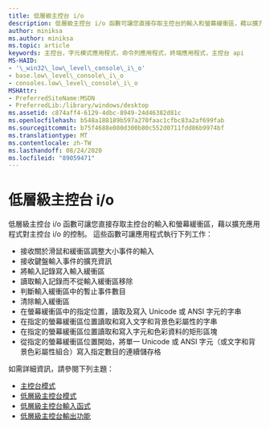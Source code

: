 ```yaml
---
title: 低層級主控台 i/o
description: 低層級主控台 i/o 函數可讓您直接存取主控台的輸入和螢幕緩衝區，藉以擴充應用程式對主控台 i/o 的控制。
author: miniksa
ms.author: miniksa
ms.topic: article
keywords: 主控台，字元模式應用程式，命令列應用程式，終端應用程式，主控台 api
MS-HAID:
- '\_win32\_low\_level\_console\_i\_o'
- base.low\_level\_console\_i\_o
- consoles.low\_level\_console\_i\_o
MSHAttr:
- PreferredSiteName:MSDN
- PreferredLib:/library/windows/desktop
ms.assetid: c874aff4-6129-4dbc-8949-24d46382d81c
ms.openlocfilehash: b548a188189b597a270faac1cfbc83a2af699fab
ms.sourcegitcommit: b75f4688e080d300b80c552d0711fdd86b9974bf
ms.translationtype: MT
ms.contentlocale: zh-TW
ms.lasthandoff: 08/24/2020
ms.locfileid: "89059471"
---
```

# <a name="low-level-console-io"></a>低層級主控台 i/o


低層級主控台 i/o 函數可讓您直接存取主控台的輸入和螢幕緩衝區，藉以擴充應用程式對主控台 i/o 的控制。 這些函數可讓應用程式執行下列工作：

- 接收關於滑鼠和緩衝區調整大小事件的輸入
- 接收鍵盤輸入事件的擴充資訊
- 將輸入記錄寫入輸入緩衝區
- 讀取輸入記錄而不從輸入緩衝區移除
- 判斷輸入緩衝區中的暫止事件數目
- 清除輸入緩衝區
- 在螢幕緩衝區中的指定位置，讀取及寫入 Unicode 或 ANSI 字元的字串
- 在指定的螢幕緩衝區位置讀取和寫入文字和背景色彩屬性的字串
- 在指定的螢幕緩衝區位置讀取和寫入字元和色彩資料的矩形區塊
- 從指定的螢幕緩衝區位置開始，將單一 Unicode 或 ANSI 字元（或文字和背景色彩屬性組合）寫入指定數目的連續儲存格

如需詳細資訊，請參閱下列主題：

- [主控台模式](console-modes.md)
- [低層級主控台模式](low-level-console-modes.md)
- [低層級主控台輸入函式](low-level-console-input-functions.md)
- [低層級主控台輸出功能](low-level-console-output-functions.md)

 

 




